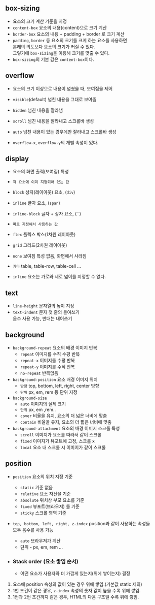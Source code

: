 ## box-sizing

- 요소의 크기 계산 기준을 지정
- `content-box` 요소의 내용(content)으로 크기 계산
- `border-box` 요소의 내용 + padding + border 로 크기 계산
- `padding`, `border` 등 요소의 크기를 크게 하는 요소를 사용하면  
  본래의 의도보다 요소의 크기가 커질 수 있다.  
  그렇기에 `box-sizing`을 이용해 크기를 맞출 수 있다.
- `box-sizing`의 기본 값은 `content-box`이다.

## overflow

- 요소의 크기 이상으로 내용이 넘쳤을 때, 보여짐을 제어

- `visible`(default) 넘친 내용을 그대로 보여줌
- `hidden` 넘친 내용을 잘라냄
- `scroll` 넘친 내용을 잘라내고 스크롤바 생성
- `auto` 넘친 내용이 있는 경우에만 잘라내고 스크롤바 생성
- `overflow-x`, `overflow-y`의 개별 속성이 있다.

## display

- 요소의 화면 출력(보여짐) 특성
- `각 요소에 이미 지정되어 있는 값`
- `block` 상자(레이아웃) 요소, (`div`)
- `inline` 글자 요소, (`span`)
- `inline-block` 글자 + 상자 요소, (``)
- `따로 지정해서 사용하는 값`
- `flex` 플렉스 박스(1차원 레이아웃)
- `grid` 그리드(2차원 레이아웃)
- `none` 보여짐 특성 없음, 화면에서 사라짐
- `기타` table, table-row, table-cell ...

- `inline` 요소는 가로와 세로 넓이를 지정할 수 없다.

## text

- `line-height` 문자열의 높이 지정
- `text-indent` 문자 첫 줄의 들여쓰기  
  음수 사용 가능, 반대는 내어쓰기

## background

- `background-repeat` 요소의 배경 이미지 반복
  - `repeat` 이미지를 수직 수평 반복
  - `repeat-x` 이미지를 수평 반복
  - `repeat-y` 이미지를 수직 반복
  - `no-repeat` 반복없음
- `background-position` 요소 배경 이미지 위치
  - `방향` top, bottom, left, right, center 방향
  - `단위` px, em, rem 등 단위 지정
- `background-size`
  - `auto` 이미지의 실제 크기
  - `단위` px, em ,rem..
  - `cover` 비율을 유지, 요소의 더 넓은 너비에 맞춤
  - `contain` 비율을 유지, 요소의 더 짧은 너비에 맞춤
- `background-attachment` 요소의 배경 이미지 스크롤 특성
  - `scroll` 이미지가 요소를 따라서 같이 스크롤
  - `fixed` 이미지가 뷰포트에 고정, 스크롤 x
  - `local` 요소 내 스크롤 시 이미지가 같이 스크롤

## position

- `position` 요소의 위치 지정 기준
  - `static` 기준 없음
  - `relative` 요소 자신을 기준
  - `absolute` 위치상 부모 요소를 기준
  - `fixed` 뷰포트(브라우저) 를 기준
  - `sticky` 스크롤 영역 기준
- `top, bottom, left, right, z-index` position과 같이 사용하는 속성들  
  모두 음수를 사용 가능

  - `auto` 브라우저가 계산
  - 단위 - px, em, rem ...

- ### Stack order (요소 쌓임 순서)
  - 어떤 요소가 사용자와 더 가깝게 있는지(위에 쌓이는지) 결정

1. 요소에 position 속성의 값이 있는 경우 위에 쌓임.(기본값 static 제외)
2. 1번 조건이 같은 경우, `z-index` 속성의 숫자 값이 높을 수록 위에 쌓임.
3. 1번과 2번 조건까지 같은 경우, HTML의 다음 구조일 수록 위에 쌓임.
